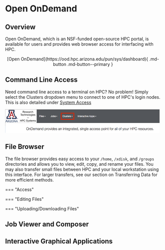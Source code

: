 # Open OnDemand

## Overview

Open OnDemand, which is an NSF-funded open-source HPC portal, is available for users and provides web browser access for interfacing with HPC. 
<center>[Open OnDemand](https://ood.hpc.arizona.edu/pun/sys/dashboard){ .md-button .md-button--primary }</center>

## Command Line Access

Need command line access to a terminal on HPC? No problem! Simply select the Clusters dropdown menu to connect to one of HPC's login nodes. This is also detailed under [System Access](/registration_and_access/system_access/#web-access)

<img src="images/OOD_CLI.png" style="width:500px;">

## File Browser

The file browser provides easy access to your ```/home```, ```/xdisk```, and ```/groups``` directories and allows you to view, edit, copy, and rename your files. You may also transfer small files between HPC and your local workstation using this interface. For larger transfers, see our section on Transferring Data for more efficient methods. 

=== "Access"

=== "Editing Files"

=== "Uploading/Downloading Files"

## Job Viewer and Composer

## Interactive Graphical Applications





